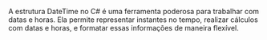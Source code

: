 A estrutura DateTime no C# é uma ferramenta poderosa para trabalhar com datas e horas. Ela permite representar instantes no tempo, realizar cálculos com datas e horas, e formatar essas informações de maneira flexível. 
